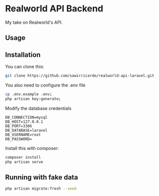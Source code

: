 # Realworld API Backend

My take on Realworld's API.

## Usage

## Installation

You can clone this:

```bash
git clone https://github.com/sawirricardo/realworld-api-laravel.git
```

You also need to configure the .env file

```bash
cp .env.example .env;
php artisan key:generate;
```

Modify the database credentials

```env
DB_CONNECTION=mysql
DB_HOST=127.0.0.1
DB_PORT=3306
DB_DATABASE=laravel
DB_USERNAME=root
DB_PASSWORD=
```

Install this with composer:

```bash
composer install
php artisan serve
```

## Running with fake data

```bash
php artisan migrate:fresh --seed
```
